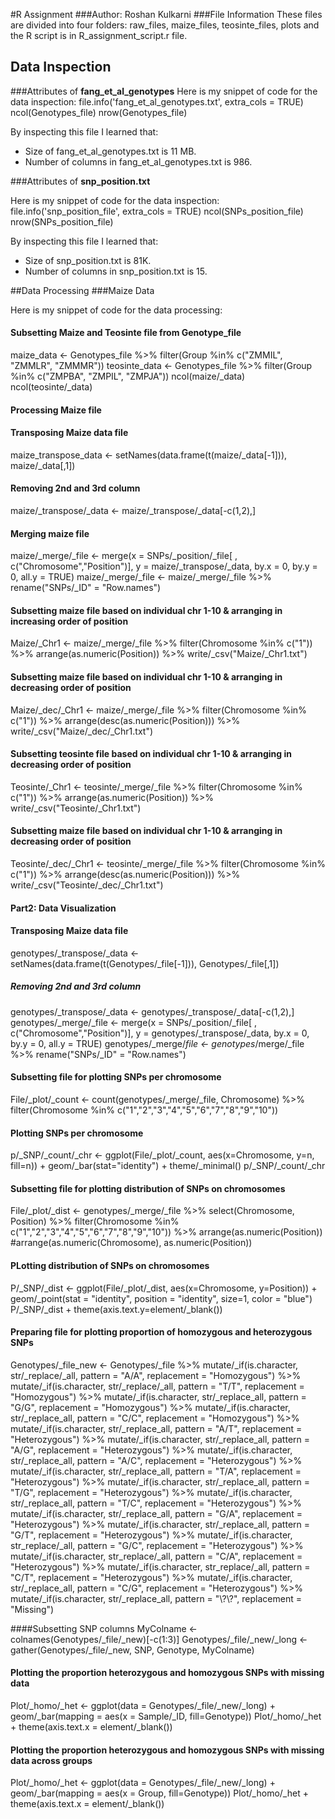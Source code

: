 #R Assignment
###Author: Roshan Kulkarni
###File Information
These files are divided into four folders:
raw\_files, maize\_files, teosinte\_files, plots and the R script is in R\_assignment\_script.r file.

## Data Inspection
###Attributes of **fang\_et\_al\_genotypes**
Here is my snippet of code for the data inspection:
file.info('fang_et_al_genotypes.txt', extra_cols = TRUE)
ncol(Genotypes_file)
nrow(Genotypes_file)

By inspecting this file I learned that:

* Size of fang\_et\_al\_genotypes.txt is 11 MB. 
* Number of columns in fang\_et\_al\_genotypes.txt is 986.

###Attributes of **snp\_position.txt**

Here is my snippet of code for the data inspection:
file.info('snp_position_file', extra_cols = TRUE)
ncol(SNPs_position_file)
nrow(SNPs_position_file)

By inspecting this file I learned that:

* Size of snp\_position.txt is 81K.
* Number of columns in snp\_position.txt is 15.

##Data Processing
###Maize Data

Here is my snippet of code for the data processing:
#### Subsetting Maize and Teosinte file from Genotype_file
maize_data <- Genotypes_file %>% filter(Group %in% c("ZMMIL", "ZMMLR", "ZMMMR"))
teosinte_data <- Genotypes_file %>% filter(Group %in% c("ZMPBA", "ZMPIL", "ZMPJA"))
ncol(maize/_data)
ncol(teosinte/_data)
#### Processing Maize file
#### Transposing Maize data file
maize_transpose_data <- setNames(data.frame(t(maize/_data[-1])), maize/_data[,1])
#### Removing 2nd and 3rd column
maize/_transpose/_data <- maize/_transpose/_data[-c(1,2),]

#### Merging maize file
maize/_merge/_file <- merge(x = SNPs/_position/_file[ , c("Chromosome","Position")], y = maize/_transpose/_data, by.x = 0, by.y = 0, all.y = TRUE)
maize/_merge/_file <- maize/_merge/_file %>% rename("SNPs/_ID" = "Row.names")

#### Subsetting maize file based on individual chr 1-10 & arranging in increasing order of position
Maize/_Chr1 <- maize/_merge/_file %>%
  filter(Chromosome %in% c("1")) %>%
  arrange(as.numeric(Position)) %>%
  write/_csv("Maize/_Chr1.txt")
  
#### Subsetting maize file based on individual chr 1-10 & arranging in decreasing order of position
Maize/_dec/_Chr1 <- maize/_merge/_file %>%
  filter(Chromosome %in% c("1")) %>%
  arrange(desc(as.numeric(Position))) %>%
  write/_csv("Maize/_dec/_Chr1.txt")

#### Subsetting teosinte file based on individual chr 1-10 & arranging in decreasing order of position
Teosinte/_Chr1 <- teosinte/_merge/_file %>%
  filter(Chromosome %in% c("1")) %>%
  arrange(as.numeric(Position)) %>%
  write/_csv("Teosinte/_Chr1.txt")
  
#### Subsetting maize file based on individual chr 1-10 & arranging in decreasing order of position
Teosinte/_dec/_Chr1 <- teosinte/_merge/_file %>%
  filter(Chromosome %in% c("1")) %>%
  arrange(desc(as.numeric(Position))) %>%
  write/_csv("Teosinte/_dec/_Chr1.txt")
  
#### Part2: Data Visualization
#### Transposing Maize data file
genotypes/_transpose/_data <- setNames(data.frame(t(Genotypes/_file[-1])), Genotypes/_file[,1])
##### Removing 2nd and 3rd column
genotypes/_transpose/_data <- genotypes/_transpose/_data[-c(1,2),]
genotypes/_merge/_file <- merge(x = SNPs/_position/_file[ , c("Chromosome","Position")], y = genotypes/_transpose/_data, by.x = 0, by.y = 0, all.y = TRUE)
genotypes/_merge/_file <- genotypes_/merge/_file %>% rename("SNPs/_ID" = "Row.names")
#### Subsetting file for plotting SNPs per chromosome
File/_plot/_count <- count(genotypes/_merge/_file, Chromosome) %>%
  filter(Chromosome %in% c("1","2","3","4","5","6","7","8","9","10"))
#### Plotting SNPs per chromosome 
p/_SNP/_count/_chr <- ggplot(File/_plot/_count, aes(x=Chromosome, y=n, fill=n)) + geom/_bar(stat="identity") + theme/_minimal()
p/_SNP/_count/_chr


#### Subsetting file for plotting distribution of SNPs on chromosomes
File/_plot/_dist <- genotypes/_merge/_file %>%
  select(Chromosome, Position) %>%
  filter(Chromosome %in% c("1","2","3","4","5","6","7","8","9","10")) %>%
  arrange(as.numeric(Position))
  #arrange(as.numeric(Chromosome), as.numeric(Position))

#### PLotting distribution of SNPs on chromosomes
P/_SNP/_dist <- ggplot(File/_plot/_dist, aes(x=Chromosome, y=Position)) + geom/_point(stat = "identity", position = "identity", size=1, color = "blue")
P/_SNP/_dist + theme(axis.text.y=element/_blank())
#### Preparing file for plotting proportion of homozygous and heterozygous SNPs
Genotypes/_file_new <- Genotypes/_file %>%
  mutate/_if(is.character, str/_replace/_all, pattern = "A/A", replacement = "Homozygous") %>%
  mutate/_if(is.character, str/_replace/_all, pattern = "T/T", replacement = "Homozygous") %>%
  mutate/_if(is.character, str/_replace_all, pattern = "G/G", replacement = "Homozygous") %>%
  mutate/_if(is.character, str/_replace_all, pattern = "C/C", replacement = "Homozygous") %>%
  mutate/_if(is.character, str/_replace_all, pattern = "A/T", replacement = "Heterozygous") %>%
  mutate/_if(is.character, str/_replace_all, pattern = "A/G", replacement = "Heterozygous") %>%
  mutate/_if(is.character, str/_replace_all, pattern = "A/C", replacement = "Heterozygous") %>%
  mutate/_if(is.character, str/_replace_all, pattern = "T/A", replacement = "Heterozygous") %>%
  mutate/_if(is.character, str/_replace_all, pattern = "T/G", replacement = "Heterozygous") %>%
  mutate/_if(is.character, str/_replace_all, pattern = "T/C", replacement = "Heterozygous") %>%
  mutate/_if(is.character, str/_replace_all, pattern = "G/A", replacement = "Heterozygous") %>%
  mutate/_if(is.character, str/_replace_all, pattern = "G/T", replacement = "Heterozygous") %>%
  mutate/_if(is.character, str_replace/_all, pattern = "G/C", replacement = "Heterozygous") %>%
  mutate/_if(is.character, str_replace/_all, pattern = "C/A", replacement = "Heterozygous") %>%
  mutate/_if(is.character, str_replace/_all, pattern = "C/T", replacement = "Heterozygous") %>%
  mutate/_if(is.character, str/_replace_all, pattern = "C/G", replacement = "Heterozygous") %>%
  mutate/_if(is.character, str/_replace_all, pattern = "\\?\\?", replacement = "Missing")

####Subsetting SNP columns
MyColname <- colnames(Genotypes/_file/_new)[-c(1:3)]
Genotypes/_file/_new/_long <- gather(Genotypes/_file/_new, SNP, Genotype, MyColname)

#### Plotting the proportion heterozygous and homozygous SNPs with missing data
Plot/_homo/_het <- ggplot(data = Genotypes/_file/_new/_long) + geom/_bar(mapping = aes(x = Sample/_ID, fill=Genotype))
Plot/_homo/_het + theme(axis.text.x = element/_blank())

#### Plotting the proportion heterozygous and homozygous SNPs with missing data across groups
Plot/_homo/_het <- ggplot(data = Genotypes/_file/_new/_long) + geom/_bar(mapping = aes(x = Group, fill=Genotype))
Plot/_homo/_het + theme(axis.text.x = element/_blank())


